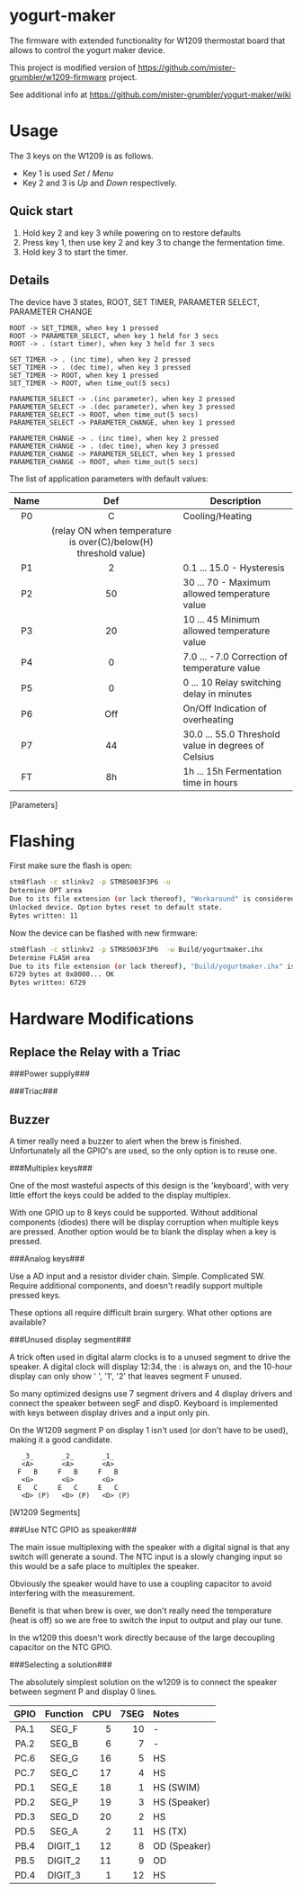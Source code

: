 # yogurt-maker

The firmware with extended functionality for W1209 thermostat board that allows to control the yogurt maker device.

This project is modified version of https://github.com/mister-grumbler/w1209-firmware project.

See additional info at https://github.com/mister-grumbler/yogurt-maker/wiki

# Usage

The 3 keys on the W1209 is as follows.

* Key 1 is used *Set* / *Menu*
* Key 2 and 3 is *Up* and *Down* respectively.

## Quick start

1. Hold key 2 and key 3 while powering on to restore defaults
1. Press key 1, then use key 2 and key 3 to change the fermentation time.
1. Hold key 3 to start the timer. 


## Details

The device have 3 states, ROOT, SET TIMER, PARAMETER SELECT, PARAMETER CHANGE

```
ROOT -> SET_TIMER, when key 1 pressed
ROOT -> PARAMETER_SELECT, when key 1 held for 3 secs
ROOT -> . (start timer), when key 3 held for 3 secs

SET_TIMER -> . (inc time), when key 2 pressed
SET_TIMER -> . (dec time), when key 3 pressed
SET_TIMER -> ROOT, when key 1 pressed
SET_TIMER -> ROOT, when time_out(5 secs)

PARAMETER_SELECT -> .(inc parameter), when key 2 pressed
PARAMETER_SELECT -> .(dec parameter), when key 3 pressed
PARAMETER_SELECT -> ROOT, when time_out(5 secs)
PARAMETER_SELECT -> PARAMETER_CHANGE, when key 1 pressed

PARAMETER_CHANGE -> . (inc time), when key 2 pressed
PARAMETER_CHANGE -> . (dec time), when key 3 pressed
PARAMETER_CHANGE -> PARAMETER_SELECT, when key 1 pressed
PARAMETER_CHANGE -> ROOT, when time_out(5 secs)
```


The list of application parameters with default values:

 Name|Def| Description
 :--:|:--:|---------------------------------------------
 P0  | C | Cooling/Heating
 ||         (relay ON when temperature is over(C)/below(H) threshold value)
 P1  | 2 | 0.1 ... 15.0 - Hysteresis
 P2  | 50| 30 ... 70 - Maximum allowed temperature value
 P3  | 20| 10 ... 45 Minimum allowed temperature value
 P4  | 0 | 7.0 ... -7.0 Correction of temperature value
 P5  | 0 | 0 ... 10 Relay switching delay in minutes
 P6  |Off| On/Off Indication of overheating
 P7  | 44| 30.0 ... 55.0 Threshold value in degrees of Celsius
 FT  | 8h| 1h ... 15h Fermentation time in hours
[Parameters]


# Flashing

First make sure the flash is open:

```bash
stm8flash -c stlinkv2 -p STM8S003F3P6 -u
Determine OPT area
Due to its file extension (or lack thereof), "Workaround" is considered as RAW BINARY format!
Unlocked device. Option bytes reset to default state.
Bytes written: 11
```

Now the device can be flashed with new firmware:

```bash
stm8flash -c stlinkv2 -p STM8S003F3P6  -w Build/yogurtmaker.ihx
Determine FLASH area
Due to its file extension (or lack thereof), "Build/yogurtmaker.ihx" is considered as INTEL HEX format!
6729 bytes at 0x8000... OK
Bytes written: 6729
```


Hardware Modifications
======================

Replace the Relay with a Triac
------------------------------

###Power supply###


###Triac###



Buzzer
------

A timer really need a buzzer to alert when the brew is finished. Unfortunately
all the GPIO's are used, so the only option is to reuse one.

###Multiplex keys###

One of the most wasteful aspects of this design is the 'keyboard', with very
little effort the keys could be added to the display multiplex.

With one GPIO up to 8 keys could be supported. Without additional components
(diodes) there will be display corruption when multiple keys are pressed.
Another option would be to blank the display when a key is pressed.

###Analog keys###

Use a AD input and a resistor divider chain. Simple. Complicated SW. Require additional
components, and doesn't readily support multiple pressed keys.


These options all require difficult brain surgery. What other options are available?


###Unused display segment###

A trick often used in digital alarm clocks is to a unused segment to drive the
speaker. A digital clock will display 12:34, the : is always on, and the 
10-hour display can only show ' ', '1', '2' that leaves segment F unused.

So many optimized designs use 7 segment drivers and 4 display drivers and
connect the speaker between segF and disp0. Keyboard is implemented with
keys between display drives and a input only pin.

On the W1209 segment P on display 1 isn't used (or don't have to be used), making
it a good candidate.

```
   _3_       _2_       _1_
   <A>       <A>       <A>
  F   B     F   B     F   B
   <G>       <G>       <G>
  E   C     E   C     E   C
   <D> (P)   <D> (P)   <D> (P)
```
[W1209 Segments]


###Use NTC GPIO as speaker###

The main issue multiplexing with the speaker with a digital signal is that
any switch will generate a sound. The NTC input is a slowly changing input
so this would be a safe place to multiplex the speaker.

Obviously the speaker would have to use a coupling capacitor to avoid interfering
with the measurement.

Benefit is that when brew is over, we don't really need the temperature (heat is off)
so we are free to switch the input to output and play our tune.

In the w1209 this doesn't work directly because of the large decoupling capacitor
on the NTC GPIO.


###Selecting a solution###

The absolutely simplest solution on the w1209 is to connect the speaker between
segment P and display 0 lines.

GPIO |Function | CPU|7SEG|Notes
:---:|:-------:|---:|---:|:---------
PA.1 | SEG_F   |  5 | 10 | -
PA.2 | SEG_B   |  6 |  7 | -
PC.6 | SEG_G   | 16 |  5 | HS
PC.7 | SEG_C   | 17 |  4 | HS
PD.1 | SEG_E   | 18 |  1 | HS (SWIM)
PD.2 | SEG_P   | 19 |  3 | HS (Speaker)
PD.3 | SEG_D   | 20 |  2 | HS
PD.5 | SEG_A   |  2 | 11 | HS (TX)
PB.4 | DIGIT_1 | 12 |  8 | OD (Speaker)
PB.5 | DIGIT_2 | 11 |  9 | OD
PD.4 | DIGIT_3 |  1 | 12 | HS


